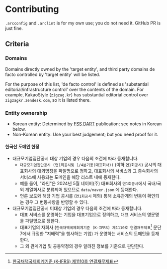 # Contributing

`.arcconfig` and `.arclint` is for my own use; you do not need it.
GitHub PR is just fine.

## Criteria

### Domains

Domains directly owned by the 'target entity', and third party domains
de facto controlled by 'target entity' will be listed.

For the purpose of this list, 'de facto control' is defined as
'substantial editorial/infrastructure control' over the contents of the domain.
For example, KakaoStyle (`zigzag.kr`) has substantial editorial control over
`zigzagkr.zendesk.com`, so it is listed there.

### Entity ownership

- Korean entity: Determined by [FSS DART](https://dart.fss.or.kr) publication;
  see notes in Korean below.
- Non-Korean entity: Use your best judgement; but you need proof for it.

#### 한국산 도메인 한정

- 대규모기업집단공시 대상 기업의 경우 다음의 조건에 따라 등재합니다.
  - `대규모기업집단공시 (연1회공시및 1/4분기용(대표회사))` (이하 `연1회공시`) 공시의 대표회사의
    대외명칭을 파일명으로 정하고, 대표회사의 서비스와 그 종속회사의 서비스에 사용되는 도메인을 해당 리스트 내에 등재한다.
  - 예를 들어, "라인"은 2024년 5월 네이버(주) 대표회사의 `연1회공시`에서 국내/국외 계열회사로 분류되어 있으므로
    `data/naver.json` 에 등재한다.
  - 언론 보도와 해당 기업 공시를 (`연1회공시` 제외) 통해 소유관계의 변동이 확인되는 경우 그 변동사항을 반영할 수 있다.
- 대규모기업집단공시 미대상 기업의 경우 다음의 조건에 따라 등재합니다.
  - 대표 서비스를 운영하는 기업을 대표기업으로 정의하고, 대표 서비스의 영문명을 파일명으로 정한다.
  - 대표기업의 자회사 (`한국채택국제회계기준 (K-IFRS) 제1110호 연결재무제표`[^1] 문단 7에서 규정한 "지배력"을 행사하는 기업)
    가 운영하는 서비스의 도메인을 등재한다.
  - 그 외 관계기업 및 공동약정의 경우 알려진 정보를 기준으로 판단한다.

[^1]: [한국채택국제회계기준 (K-IFRS) 제1110호 연결재무제표](https://www.kasb.or.kr/fe/accstd/NR_view.do?sortCd=K-IFRS&divCd=01&ctgCd=&currentPage=1&rowPerPage=999999&subSearchVal=&searchVal=&accstdSeq=79&searchDateKey=1000&searchStartDt=&searchEndDt=&searchKey=1000&searchValue=)
